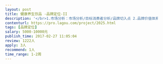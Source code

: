 ```yaml
---                
layout: post       
title: 健康养生饮品 -品牌定位-II           
description: '</br>1.市场分析：市场分析/目标消费者分析/品牌切入点 2.品牌价值体系创建 3.品牌命名 4.传播策略发想</br>'     
contenturl: https://pro.lagou.com/project/2025.html      
tags: [品牌定位]            
salary: 5000-10000元          
publish_time: 2017-02-27 11:05:04         
review: 1222人                   
apply: 3人                   
recommend: 1人                   
time_range: 1-2周              
---                 
```

